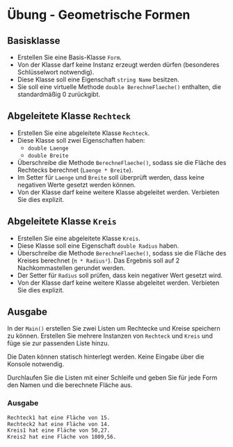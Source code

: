 # Übung - Geometrische Formen

## Basisklasse

* Erstellen Sie eine Basis-Klasse `Form`. 
* Von der Klasse darf keine Instanz erzeugt werden dürfen (besonderes Schlüsselwort notwendig).
* Diese Klasse soll eine Eigenschaft `string Name` besitzen.
* Sie soll eine virtuelle Methode `double BerechneFlaeche()` enthalten, die standardmäßig 0 zurückgibt.

## Abgeleitete Klasse `Rechteck`

* Erstellen Sie eine abgeleitete Klasse `Rechteck`.
* Diese Klasse soll zwei Eigenschaften haben:
  * `double Laenge`
  * `double Breite`
* Überschreibe die Methode `BerechneFlaeche()`, sodass sie die Fläche des Rechtecks berechnet (`Laenge * Breite`).
* Im Setter für `Laenge` und `Breite` soll überprüft werden, dass keine negativen Werte gesetzt werden können.
* Von der Klasse darf keine weitere Klasse abgeleitet werden. Verbieten Sie dies explizit.

## Abgeleitete Klasse `Kreis`

* Erstellen Sie eine abgeleitete Klasse `Kreis`.
* Diese Klasse soll eine Eigenschaft `double Radius` haben.
* Überschreibe die Methode `BerechneFlaeche()`, sodass sie die Fläche des Kreises berechnet (`π * Radius²`). Das Ergebnis soll auf 2 Nachkommastellen gerundet werden.
* Der Setter für `Radius` soll prüfen, dass kein negativer Wert gesetzt wird.
* Von der Klasse darf keine weitere Klasse abgeleitet werden. Verbieten Sie dies explizit.

## Ausgabe

In der `Main()` erstellen Sie zwei Listen um Rechtecke und Kreise speichern zu können. Erstellen Sie mehrere Instanzen von `Rechteck` und `Kreis` und füge sie zur passenden Liste hinzu. 

Die Daten können statisch hinterlegt werden. Keine Eingabe über die Konsole notwendig.

Durchlaufen Sie die Listen mit einer Schleife und geben Sie für jede Form den Namen und die berechnete Fläche aus.

### Ausgabe

```bash
Rechteck1 hat eine Fläche von 15.
Rechteck2 hat eine Fläche von 14.
Kreis1 hat eine Fläche von 50,27.
Kreis2 hat eine Fläche von 1809,56.
```
